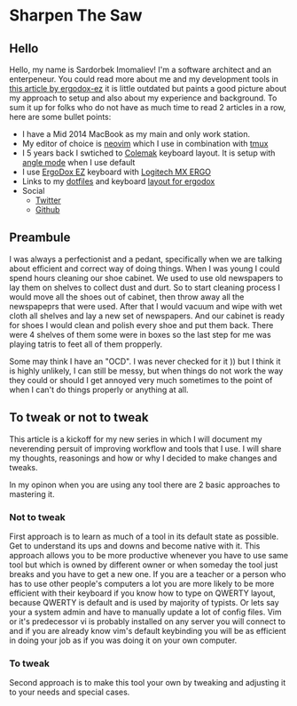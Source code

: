 # Sharpen The Saw

## Hello

Hello, my name is Sardorbek Imomaliev! I'm a software architect and an enterpeneur. You could read more about me and my development tools in [this article by ergodox-ez](https://people.zsa.io/sardorbek-imomaliev/) it is little outdated but paints a good picture about my approach to setup and also about my experience and background. To sum it up for folks who do not have as much time to read 2 articles in a row, here are some bullet points:

-   I have a Mid 2014 MacBook as my main and only work station.
-   My editor of choice is [neovim](https://github.com/neovim/neovim) which I use in combination with [tmux](https://github.com/tmux/tmux/)
-   I 5 years back I swtiched to [Colemak](https://colemak.com/) keyboard layout. It is setup with [angle mode](https://colemakmods.github.io/ergonomic-mods/angle.html) when I use default
-   I use [ErgoDox EZ](https://ergodox-ez.com) keyboard with [Logitech MX ERGO](https://www.logitech.com/en-us/products/mice/mx-ergo-wireless-trackball-mouse.910-005178.html)
-   Links to my [dotfiles](https://github.com/imomaliev/dotfiles) and keyboard [layout for ergodox](https://configure.zsa.io/ergodox-ez/layouts/0WVVQ/latest/0)
-   Social
    -   [Twitter](https://twitter.com/imomaliev_)
    -   [Github](https://github.com/imomaliev)

## Preambule

I was always a perfectionist and a pedant, specifically when we are talking about efficient and correct way of doing things. When I was young I could spend hours cleaning our shoe cabinet. We used to use old newspapers to lay them on shelves to collect dust and durt. So to start cleaning process I would move all the shoes out of cabinet, then throw away all the newspapeprs that were used. After that I would vacuum and wipe with wet cloth all shelves and lay a new set of newspapers. And our cabinet is ready for shoes I would clean and polish every shoe and put them back. There were 4 shelves of them some were in boxes so the last step for me was playing tatris to feet all of them propperly.

Some may think I have an "OCD". I was never checked for it )) but I think it is highly unlikely, I can still be messy, but when things do not work the way they could or should I get annoyed very much sometimes to the point of when I can't do things properly or anything at all.

## To tweak or not to tweak

This article is a kickoff for my new series in which I will document my neverending persuit of improving workflow and tools that I use. I will share my thoughts, reasonings and how or why I decided to make changes and tweaks.

In my opinon when you are using any tool there are 2 basic approaches to mastering it.

### Not to tweak

First approach is to learn as much of a tool in its default state as possible. Get to understand its ups and downs and become native with it. This approach allows you to be more productive whenever you have to use same tool but which is owned by different owner or when someday the tool just breaks and you have to get a new one. If you are a teacher or a person who has to use other people's computers a lot you are more likely to be more efficient with their keyboard if you know how to type on QWERTY layout, because QWERTY is default and is used by majority of typists. Or lets say your a system admin and have to manually update a lot of config files. Vim or it's predecessor vi is probably installed on any server you will connect to and if you are already know vim's default keybinding you will be as efficient in doing your job as if you was doing it on your own computer.

### To tweak

Second approach is to make this tool your own by tweaking and adjusting it to your needs and special cases.
